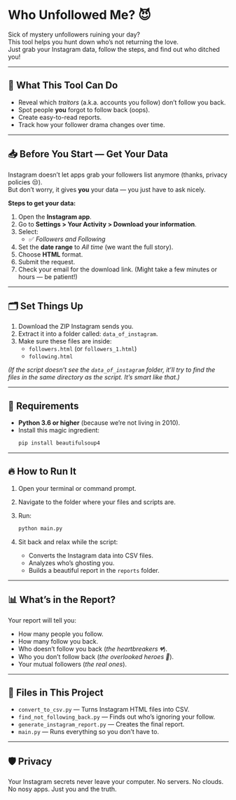 # Who Unfollowed Me? 😈

Sick of mystery unfollowers ruining your day?  
This tool helps you hunt down who’s not returning the love.  
Just grab your Instagram data, follow the steps, and find out who ditched you!

---

## 🚀 What This Tool Can Do

- Reveal which *traitors* (a.k.a. accounts you follow) don’t follow you back.
- Spot people **you** forgot to follow back (oops).
- Create easy-to-read reports.
- Track how your follower drama changes over time.

---

## 📥 Before You Start — Get Your Data

Instagram doesn’t let apps grab your followers list anymore (thanks, privacy policies 😒).  
But don’t worry, it gives **you** your data — you just have to ask nicely.

**Steps to get your data:**

1. Open the **Instagram app**.
2. Go to **Settings > Your Activity > Download your information**.
3. Select:
   - ✅ *Followers and Following*
4. Set the **date range** to *All time* (we want the full story).
5. Choose **HTML** format.
6. Submit the request.
7. Check your email for the download link. (Might take a few minutes or hours — be patient!)

---

## 🗂 Set Things Up

1. Download the ZIP Instagram sends you.
2. Extract it into a folder called: `data_of_instagram`.
3. Make sure these files are inside:
   - `followers.html` (or `followers_1.html`)
   - `following.html`

*(If the script doesn’t see the `data_of_instagram` folder, it’ll try to find the files in the same directory as the script. It’s smart like that.)*

---

## 🐍 Requirements

- **Python 3.6 or higher** (because we’re not living in 2010).
- Install this magic ingredient:
  ```bash
  pip install beautifulsoup4
---
## 🔥 How to Run It

1. Open your terminal or command prompt.
2. Navigate to the folder where your files and scripts are.
3. Run:

   ```bash
   python main.py
   ```
4. Sit back and relax while the script:

   * Converts the Instagram data into CSV files.
   * Analyzes who’s ghosting you.
   * Builds a beautiful report in the `reports` folder.

---

## 📊 What’s in the Report?

Your report will tell you:

* How many people you follow.
* How many follow you back.
* Who doesn’t follow you back (*the heartbreakers 💔*).
* Who you don’t follow back (*the overlooked heroes 🫣*).
* Your mutual followers (*the real ones*).

---

## 📝 Files in This Project

* `convert_to_csv.py` — Turns Instagram HTML files into CSV.
* `find_not_following_back.py` — Finds out who’s ignoring your follow.
* `generate_instagram_report.py` — Creates the final report.
* `main.py` — Runs everything so you don’t have to.

---

## 🛡 Privacy

Your Instagram secrets never leave your computer.
No servers. No clouds. No nosy apps. Just you and the truth.

